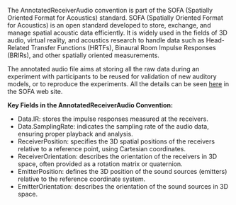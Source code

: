 
The AnnotatedReceiverAudio convention is part of the SOFA (Spatially Oriented Format for Acoustics) standard. SOFA (Spatially Oriented Format for Acoustics) is an open standard developed to store, exchange, and manage spatial acoustic data efficiently. It is widely used in the fields of 3D audio, virtual reality, and acoustics research to handle data such as Head-Related Transfer Functions (HRTFs), Binaural Room Impulse Responses (BRIRs), and other spatially oriented measurements.


The annotated audio file aims at storing all the raw data during an experiment with participants to be reused for validation of new auditory models, or to reproduce the experiments. All the details can be seen <a href="https://www.sofaconventions.org/mediawiki/index.php/AnnotatedReceiverAudio" target="_blank">here</a> in the SOFA web site.

**Key Fields in the AnnotatedReceiverAudio Convention:**

- Data.IR: stores the impulse responses measured at the receivers. 
- Data.SamplingRate: indicates the sampling rate of the audio data, ensuring proper playback and analysis.
- ReceiverPosition: specifies the 3D spatial positions of the receivers relative to a reference point, using Cartesian coordinates.
- ReceiverOrientation:  describes the orientation of the receivers in 3D space, often provided as a rotation matrix or quaternion.
- EmitterPosition: defines the 3D position of the sound sources (emitters) relative to the reference coordinate system.
- EmitterOrientation: describes the orientation of the sound sources in 3D space.

